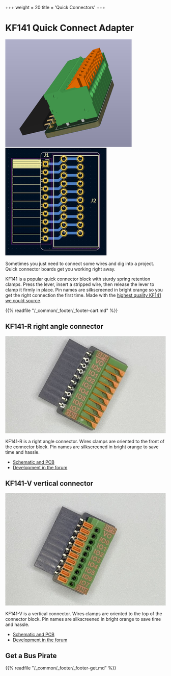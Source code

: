 +++
weight = 20
title = 'Quick Connectors'
+++

# KF141 Quick Connect Adapter

![](./img/kf141r-render.png)![](./img/kf141r-pcb-2.jpg)  

Sometimes you just need to connect some wires and dig into a project. Quick connector boards get you working right away.

KF141 is a popular quick connector block with sturdy spring retention clamps. Press the lever, insert a stripped wire, then release the lever to clamp it firmly in place. Pin names are silkscreened in bright orange so you get the right connection the first time. Made with the [highest quality KF141 we could source](https://forum.buspirate.com/t/kf141-quick-connector-adapter/90/4?u=ian).



{{% readfile "/_common/_footer/_footer-cart.md" %}}

## KF141-R right angle connector

![](./img/kf141r.jpg)

KF141-R is a right angle connector. Wires clamps are oriented to the front of the connector block. Pin names are silkscreened in bright orange to save time and hassle.

- [Schematic and PCB](https://github.com/DangerousPrototypes/BusPirate5-hardware/tree/main/kf141r-adapter)
- [Development in the forum](https://forum.buspirate.com/t/kf141-quick-connector-adapter/90?u=ian)


## KF141-V vertical connector

![](./img/kf141v.jpg)

KF141-V is a vertical connector. Wires clamps are oriented to the top of the connector block. Pin names are silkscreened in bright orange to save time and hassle.

- [Schematic and PCB](https://github.com/DangerousPrototypes/BusPirate5-hardware/tree/main/kf141v-adapter)
- [Development in the forum](https://forum.buspirate.com/t/kf141-quick-connector-adapter/90?u=ian)

## Get a Bus Pirate
 

{{% readfile "/_common/_footer/_footer-get.md" %}}



